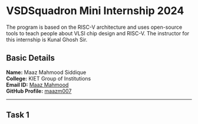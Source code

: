#  VSDSquadron Mini Internship 2024

The program is based on the RISC-V architecture and uses open-source tools to teach people about VLSI chip design and RISC-V. The instructor for this internship is Kunal Ghosh Sir.

##  Basic Details

**Name:** Maaz Mahmood Siddique  
**College:** KIET Group of Institutions  
**Email ID:** [Maaz Mahmood](maazms999@gmail.com)  
**GitHub Profile:** [maazm007](https://github.com/maazm007)

-----------------------------------------------------------------------------------------------------

##  Task 1
